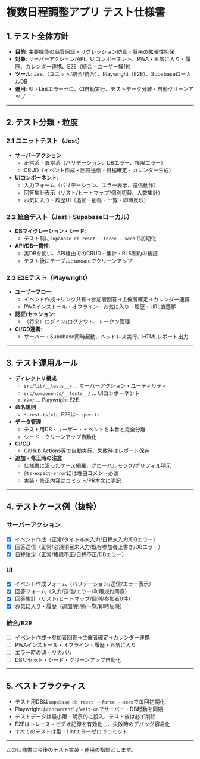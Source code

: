 # 複数日程調整アプリ テスト仕様書

## 1. テスト全体方針

- **目的**: 主要機能の品質保証・リグレッション防止・将来の拡張性担保
- **対象**: サーバーアクション/API、UIコンポーネント、PWA・お気に入り・履歴、カレンダー連携、E2E（統合・ユーザー操作）
- **ツール**: Jest（ユニット/結合/統合）、Playwright（E2E）、SupabaseローカルDB
- **運用**: 型・Lintエラーゼロ、CI自動実行、テストデータ分離・自動クリーンアップ

---

## 2. テスト分類・粒度

### 2.1 ユニットテスト（Jest）

- **サーバーアクション**:  
  - 正常系・異常系（バリデーション、DBエラー、権限エラー）
  - CRUD（イベント作成・回答送信・日程確定・カレンダー生成）
- **UIコンポーネント**:  
  - 入力フォーム（バリデーション、エラー表示、送信動作）
  - 回答集計表示（リスト/ヒートマップ/個別切替、人数集計）
  - お気に入り・履歴UI（追加・削除・一覧・即時反映）

### 2.2 統合テスト（Jest＋Supabaseローカル）

- **DBマイグレーション・シード**:  
  - テスト前に`supabase db reset --force --seed`で初期化
- **API/DB一貫性**:  
  - 実DBを使い、API経由でのCRUD・集計・RLS制約の検証
  - テスト後にテーブルtruncateでクリーンアップ

### 2.3 E2Eテスト（Playwright）

- **ユーザーフロー**:  
  - イベント作成→リンク共有→参加者回答→主催者確定→カレンダー連携
  - PWAインストール・オフライン・お気に入り・履歴・URL直遷移
- **認証/セッション**:  
  - （将来）ログイン/ログアウト、トークン管理
- **CI/CD連携**:  
  - サーバー・Supabase同時起動、ヘッドレス実行、HTMLレポート出力

---

## 3. テスト運用ルール

- **ディレクトリ構成**  
  - `src/lib/__tests__/` ... サーバーアクション・ユーティリティ
  - `src/components/__tests__/` ... UIコンポーネント
  - `e2e/` ... Playwright E2E
- **命名規則**  
  - `*.test.ts(x)`、E2Eは`*.spec.ts`
- **データ管理**  
  - テスト用DB・ユーザー・イベントを本番と完全分離
  - シード・クリーンアップ自動化
- **CI/CD**  
  - GitHub Actions等で自動実行、失敗時はレポート保存
- **追加・修正時の注意**  
  - 仕様書に沿ったケース網羅、グローバルモック/ポリフィル明示
  - `@ts-expect-error`には理由コメント必須
  - 実装・修正内容はコミット/PR本文に明記

---

## 4. テストケース例（抜粋）

### サーバーアクション
- [x] イベント作成（正常/タイトル未入力/日程未入力/DBエラー）
- [x] 回答送信（正常/必須項目未入力/既存参加者上書き/DBエラー）
- [x] 日程確定（正常/権限不正/日程不正/DBエラー）

### UI
- [x] イベント作成フォーム（バリデーション/送信/エラー表示）
- [x] 回答フォーム（入力/送信/エラー/利用規約同意）
- [x] 回答集計（リスト/ヒートマップ/個別/参加者0件）
- [x] お気に入り・履歴（追加/削除/一覧/即時反映）

### 統合/E2E
- [ ] イベント作成→参加者回答→主催者確定→カレンダー連携
- [ ] PWAインストール・オフライン・履歴・お気に入り
- [ ] エラー時のUI・リカバリ
- [ ] DBリセット・シード・クリーンアップ自動化

---

## 5. ベストプラクティス

- テスト用DBは`supabase db reset --force --seed`で毎回初期化
- Playwrightは`concurrently`/`wait-on`でサーバー・DB起動を同期
- テストデータは最小限・明示的に投入、テスト後は必ず削除
- E2Eはトレース・ビデオ記録を有効化し、失敗時のデバッグ容易化
- すべてのテストは型・Lintエラーゼロでコミット

---

この仕様書は今後のテスト実装・運用の指針とします。
